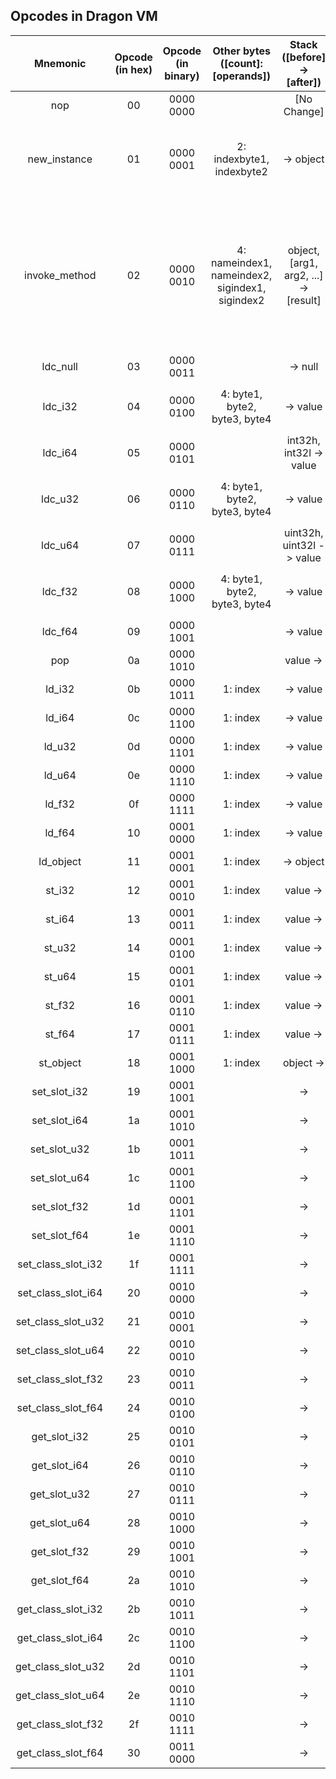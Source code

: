 ## Opcodes in Dragon VM


| Mnemonic | Opcode (in hex) | Opcode (in binary) | Other bytes ([count]: [operands]) | Stack ([before] -> [after]) | Description |
|:--------:|:---------------:|:------------------:|:---------------------------------------:|:---------------------------:|:-----------:|
| nop                    |   00   |   0000 0000   |        | [No Change] | do nothing |
| new_instance           |   01   |   0000 0001   | 2: indexbyte1, indexbyte2 | -> object | create an instance of a class, which is identified by ***#index***(`indexbyte1 << 8 + indexbyte2`) in constant pool. |
| invoke_method          |   02   |   0000 0010   | 4: nameindex1, nameindex2, sigindex1, sigindex2 | object, [arg1, arg2, ...] -> [result] | invoke method on object and puts the result on the stack (might be void); the method is identified by nameindex(`nameindex1 << 8 + nameindex2`) and sigindex(`sigindex1 << 8 + sigindex2`) in constant pool. |
| ldc_null               |   03   |   0000 0011   |        | -> null | push a ***null*** object onto the stack |
| ldc_i32                |   04   |   0000 0100   | 4: byte1, byte2, byte3, byte4 | -> value | push an ***#int32()***(`byte1 << 24 + byte2 << 16 + byte3 << 8 + byte4`) onto the stack |
| ldc_i64                |   05   |   0000 0101   |        | int32h, int32l -> value | push a ***#int64***(`int32h << 32 + int32l`) |
| ldc_u32                |   06   |   0000 0110   | 4: byte1, byte2, byte3, byte4 | -> value | push a ***#uint32()***(`byte1 << 24 + byte2 << 16 + byte3 << 8 + byte4`) onto the stack |
| ldc_u64                |   07   |   0000 0111   |        | uint32h, uint32l -> value | push a ***#uint64***(`uint32h << 32 + uint32l`) |
| ldc_f32                |   08   |   0000 1000   | 4: byte1, byte2, byte3, byte4 | -> value | push a ***#float()***(`byte1 << 24 + byte2 << 16 + byte3 << 8 + byte4`) onto the stack |
| ldc_f64                |   09   |   0000 1001   |        | -> value | desc |
| pop                    |   0a   |   0000 1010   |        | value -> | drop the top of stack |
| ld_i32                 |   0b   |   0000 1011   | 1: index | -> value | load an int32 from register ***#index***  |
| ld_i64                 |   0c   |   0000 1100   | 1: index | -> value | load an int64 from register ***#index***  |
| ld_u32                 |   0d   |   0000 1101   | 1: index | -> value | load a uint32 from register ***#index***  |
| ld_u64                 |   0e   |   0000 1110   | 1: index | -> value | load a uint64 from register ***#index***  |
| ld_f32                 |   0f   |   0000 1111   | 1: index | -> value | load a float from register ***#index***  |
| ld_f64                 |   10   |   0001 0000   | 1: index | -> value | load a double from register ***#index***  |
| ld_object              |   11   |   0001 0001   | 1: index | -> object | load an object from register ***#index***  |
| st_i32                 |   12   |   0001 0010   | 1: index | value -> | store an int32 to register ***#index***  |
| st_i64                 |   13   |   0001 0011   | 1: index | value -> | store an int64 to register ***#index***  |
| st_u32                 |   14   |   0001 0100   | 1: index | value -> | store a uint32 to register ***#index***  |
| st_u64                 |   15   |   0001 0101   | 1: index | value -> | store a uint64 to register ***#index***  |
| st_f32                 |   16   |   0001 0110   | 1: index | value -> | store a float to register ***#index***  |
| st_f64                 |   17   |   0001 0111   | 1: index | value -> | store a double to register ***#index***  |
| st_object              |   18   |   0001 1000   | 1: index | object -> | store an object to register ***#index***  |
| set_slot_i32           |   19   |   0001 1001   |        | -> | desc |
| set_slot_i64           |   1a   |   0001 1010   |        | -> | desc |
| set_slot_u32           |   1b   |   0001 1011   |        | -> | desc |
| set_slot_u64           |   1c   |   0001 1100   |        | -> | desc |
| set_slot_f32           |   1d   |   0001 1101   |        | -> | desc |
| set_slot_f64           |   1e   |   0001 1110   |        | -> | desc |
| set_class_slot_i32     |   1f   |   0001 1111   |        | -> | desc |
| set_class_slot_i64     |   20   |   0010 0000   |        | -> | desc |
| set_class_slot_u32     |   21   |   0010 0001   |        | -> | desc |
| set_class_slot_u64     |   22   |   0010 0010   |        | -> | desc |
| set_class_slot_f32     |   23   |   0010 0011   |        | -> | desc |
| set_class_slot_f64     |   24   |   0010 0100   |        | -> | desc |
| get_slot_i32           |   25   |   0010 0101   |        | -> | desc |
| get_slot_i64           |   26   |   0010 0110   |        | -> | desc |
| get_slot_u32           |   27   |   0010 0111   |        | -> | desc |
| get_slot_u64           |   28   |   0010 1000   |        | -> | desc |
| get_slot_f32           |   29   |   0010 1001   |        | -> | desc |
| get_slot_f64           |   2a   |   0010 1010   |        | -> | desc |
| get_class_slot_i32     |   2b   |   0010 1011   |        | -> | desc |
| get_class_slot_i64     |   2c   |   0010 1100   |        | -> | desc |
| get_class_slot_u32     |   2d   |   0010 1101   |        | -> | desc |
| get_class_slot_u64     |   2e   |   0010 1110   |        | -> | desc |
| get_class_slot_f32     |   2f   |   0010 1111   |        | -> | desc |
| get_class_slot_f64     |   30   |   0011 0000   |        | -> | desc |
